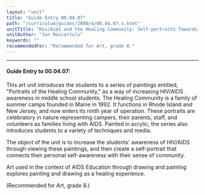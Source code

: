 ```yaml
---
layout: "unit"
title: "Guide Entry 00.04.07"
path: "/curriculum/guides/2000/4/00.04.07.x.html"
unitTitle: "Hiv/Aids and the Healing Community: Self-portraits Towards Wellness"
unitAuthor: "Jon Moscartolo"
keywords: ""
recommendedFor: "Recommended for Art, grade 8."
---
```

<body>
<hr/>
 <h4>
  Guide Entry to 00.04.07:
 </h4>
 This art unit introduces the students to a series of paintings entitled, "Portraits of the Healing Community," as a way of increasing HIV/AIDS awareness in middle school students. The Healing Community is a family of summer camps founded in Maine in 1992.  It functions in Rhode Island and New Jersey, and now enters its ninth year of operation.  These portraits are celebratory in nature representing campers, their  parents, staff, and volunteers as families living with AIDS.  Painted in acrylic, the series also introduces students to a variety of techniques and media.
 <p>
  The object of the unit is to increase the students' awareness of HIV/AIDS through viewing these paintings, and then create a self-portrait that connects their personal self-awareness with their sense of community.
 </p>
 <p>
  Art used in the context of AIDS Education through drawing and painting explores painting and drawing as a healing experience.
 </p>
 <p>
  (Recommended for Art, grade 8.)
 </p>


</body>